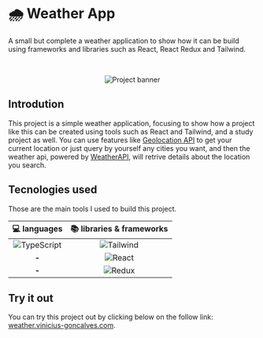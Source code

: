 
# 🌧 Weather App
A small but complete a weather application to show how it can be build using frameworks and libraries such as React, React Redux and Tailwind.

<br />

<div align="center">
  
  ![][project-banner]
  
</div>

<div>

  ## Introdution
  This project is a simple weather application, focusing to show how a project like this can be created using tools such as React and Tailwind, and a study project as well. You can use features like [Geolocation API][geolocation-api] to get your current location or just query by yourself any cities you want, and then the weather api, powered by [WeatherAPI](weather-api), will retrive details about the location you search.
 	
</div>

<div>

  ## Tecnologies used
  Those are the main tools I used to build this project.
  
  |  💻 languages  |  📚 libraries & frameworks |
  | :-------------: | :-----------------------:  |
  | ![][typescript] | ![][tailwind]              | 
  | **-**           | ![][react]                 |
  | **-**           | ![][redux]                 |
  
</div>

<div>

  ## Try it out
  You can try this project out by clicking below on the follow link: [weather.vinicius-goncalves.com][try-it-out-path].
  
</div>

[comment]: # (assets-path)

[project-banner]: <https://github.com/vinicius-goncalves/react__weather-app/blob/development/github/assets/project-banner.jpg> "Project banner"
[typescript]: <https://img.shields.io/badge/TypeScript-323330?style=for-the-badge&logo=typescript&logoColor=3077C5> "TypeScript"
[react]: <https://img.shields.io/badge/React-323330?style=for-the-badge&logo=React> "React"
[tailwind]: <https://img.shields.io/badge/Tailwind-323330?style=for-the-badge&logo=TailwindCSS> "Tailwind"
[redux]: <https://img.shields.io/badge/Redux-323330?style=for-the-badge&logo=redux&logoColor=764ABC> "Redux"

[comment]: # (assets-path)

[comment]: # (reference-links)

[geolocation-api]: <https://developer.mozilla.org/en-US/docs/Web/API/Geolocation_API> "Geolocation API"
[weather-api]: <https://www.weatherapi.com/> "Weather API"
[try-it-out-path]: <https://weather.vinicius-goncalves.com> "Weather App"

[comment]: # (reference-links)

